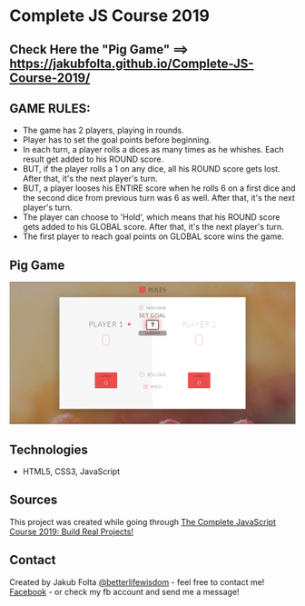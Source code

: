# Complete JS Course 2019

## Check Here the "Pig Game" ==> https://jakubfolta.github.io/Complete-JS-Course-2019/

## GAME RULES:

- The game has 2 players, playing in rounds.
- Player has to set the goal points before beginning.
- In each turn, a player rolls a dices as many times as he whishes. Each result get added to his ROUND score.
- BUT, if the player rolls a 1 on any dice, all his ROUND score gets lost. After that, it's the next player's turn.
- BUT, a player looses his ENTIRE score when he rolls 6 on a first dice and the second dice from previous turn was 6 as well. After that, it's the next player's turn.
- The player can choose to 'Hold', which means that his ROUND score gets added to his GLOBAL score. After that, it's the next player's turn.
- The first player to reach goal points on GLOBAL score wins the game.

## Pig Game
![Pig Game](./JS-InBrowser-PigGame/images/piggame.png)

## Technologies
* HTML5, CSS3, JavaScript

## Sources
This project was created while going through [The Complete JavaScript Course 2019: Build Real Projects!](https://www.udemy.com/the-complete-javascript-course/)

## Contact
Created by Jakub Folta [@betterlifewisdom](https://www.betterlifewisdom.com/) - feel free to contact me!<br/>
[Facebook](https://www.facebook.com/jakub.folta.58) - or check my fb account and send me a message!
